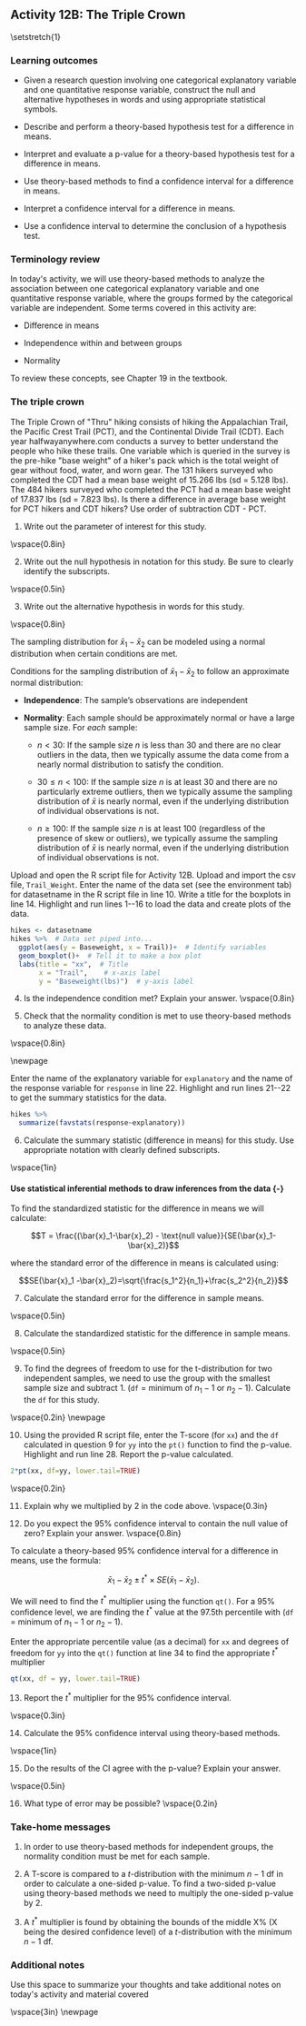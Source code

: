 ## Activity 12B:  The Triple Crown

\setstretch{1}

### Learning outcomes

* Given a research question involving one categorical explanatory variable and one quantitative response variable, construct the null and alternative hypotheses
  in words and using appropriate statistical symbols.

* Describe and perform a theory-based hypothesis test for a difference in means.

* Interpret and evaluate a p-value for a theory-based hypothesis test for a difference in means.

* Use theory-based methods to find a confidence interval for a difference in means.

* Interpret a confidence interval for a difference in means.

* Use a confidence interval to determine the conclusion of a hypothesis test.

### Terminology review

In today's activity, we will use theory-based methods to analyze the association between one categorical explanatory variable and one quantitative response variable, where the groups formed by the categorical variable are independent. Some terms covered in this activity are:

* Difference in means

* Independence within and between groups

* Normality

To review these concepts, see Chapter 19 in the textbook.


### The triple crown 

The Triple Crown of "Thru" hiking consists of hiking the Appalachian Trail, the Pacific Crest Trail (PCT), and the Continental Divide Trail (CDT). Each year halfwayanywhere.com conducts a survey to better understand the people who hike these trails. One variable which is queried in the survey is the pre-hike "base weight" of a hiker's pack which is the total weight of gear without food, water, and worn gear. The 131 hikers surveyed who completed the CDT had a mean base weight of 15.266 lbs (sd = 5.128 lbs).  The 484 hikers surveyed who completed the PCT had a mean base weight of 17.837 lbs (sd = 7.823 lbs). Is there a difference in average base weight for PCT hikers and CDT hikers?  Use order of subtraction CDT - PCT.  

1. Write out the parameter of interest for this study.

\vspace{0.8in}

2.  Write out the null hypothesis in notation for this study.  Be sure to clearly identify the subscripts.

\vspace{0.5in}

3. Write out the alternative hypothesis in words for this study.

\vspace{0.8in}

The sampling distribution for $\bar{x}_1-\bar{x}_2$ can be modeled using a normal distribution when certain conditions are met.

Conditions for the sampling distribution of $\bar{x}_1-\bar{x}_2$ to follow an approximate normal distribution:

* **Independence**: The sample’s observations are independent

* **Normality**: Each sample should be approximately normal or have a large sample size. For *each* sample:

    - $n < 30$: If the sample size $n$ is less than 30 and there are no clear outliers in the data, then we typically assume the data come from a nearly normal distribution to satisfy the condition.

    - $30 \le n < 100$: If the sample size $n$ is at least 30 and there are no particularly extreme outliers, then we typically assume the sampling distribution of $\bar{x}$ is nearly normal, even if the underlying distribution of individual observations is not.
    
     - $n \geq 100$: If the sample size $n$ is at least 100 (regardless of the presence of skew or outliers), we typically assume the sampling distribution of $\bar{x}$ is nearly normal, even if the underlying distribution of individual observations is not.
    
Upload and open the R script file for Activity 12B. Upload and import the csv file, `Trail_Weight`. Enter the name of the data set (see the environment tab) for datasetname in the R script file in line 10. Write a title for the boxplots in line 14. Highlight and run lines 1--16 to load the data and create plots of the data.


```r
hikes <- datasetname
hikes %>%  # Data set piped into...
  ggplot(aes(y = Baseweight, x = Trail))+  # Identify variables
  geom_boxplot()+  # Tell it to make a box plot
  labs(title = "xx",  # Title
       x = "Trail",    # x-axis label
       y = "Baseweight(lbs)")  # y-axis label
```

4.  Is the independence condition met?  Explain your answer.
\vspace{0.8in}

5. Check that the normality condition is met to use theory-based methods to analyze these data.

\vspace{0.8in}

\newpage

Enter the name of the explanatory variable for `explanatory` and the name of the response variable for `response` in line 22.  Highlight and run lines 21--22 to get the summary statistics for the data.


```r
hikes %>%
  summarize(favstats(response~explanatory))
```

6. Calculate the summary statistic (difference in means) for this study.  Use appropriate notation with clearly defined subscripts.

\vspace{1in}

#### Use statistical inferential methods to draw inferences from the data {-}

To find the standardized statistic for the difference in means we will calculate:

$$T = \frac{(\bar{x}_1-\bar{x}_2) - \text{null value}}{SE(\bar{x}_1-\bar{x}_2)}$$

where the standard error of the difference in means is calculated using:

$$SE(\bar{x}_1 -\bar{x}_2)=\sqrt{\frac{s_1^2}{n_1}+\frac{s_2^2}{n_2}}$$

7.  Calculate the standard error for the difference in sample means.

\vspace{0.5in}

8.  Calculate the standardized statistic for the difference in sample means.

\vspace{0.5in}

9.  To find the degrees of freedom to use for the t-distribution for two independent samples, we need to use the group with the smallest sample size and subtract 1.  (`df` = minimum of $n_1 - 1$ or  $n_2 - 1$).  Calculate the `df` for this study.

\vspace{0.2in}
\newpage

10. Using the provided R script file, enter the T-score (for `xx`) and the `df` calculated in question 9 for `yy` into the `pt()` function to find the p-value.  Highlight and run line 28.  Report the p-value calculated. 


```r
2*pt(xx, df=yy, lower.tail=TRUE)
```
\vspace{0.2in}

11. Explain why we multiplied by 2 in the code above.
\vspace{0.3in}

12.  Do you expect the 95\% confidence interval to contain the null value of zero?  Explain your answer.
\vspace{0.8in}


To calculate a theory-based 95\% confidence interval for a difference in means, use the formula:

$$\bar{x}_1- \bar{x}_2\pm t^* \times SE(\bar{x}_1- \bar{x}_2).$$

We will need to find the $t^*$ multiplier using the function `qt()`.  For a 95\% confidence level, we are finding the $t^*$ value at the 97.5th percentile with (`df` = minimum of $n_1 - 1$ or  $n_2 - 1$).

Enter the appropriate percentile value (as a decimal) for `xx` and degrees of freedom for `yy` into the `qt()` function at line 34 to find the appropriate $t^*$ multiplier


```r
qt(xx, df = yy, lower.tail=TRUE)
```
13. Report the $t^*$ multiplier for the 95\% confidence interval.

\vspace{0.3in}

14.  Calculate the 95\% confidence interval using theory-based methods.

\vspace{1in}

15.  Do the results of the CI agree with the p-value?  Explain your answer.

\vspace{0.5in}

16.  What type of error may be possible?
\vspace{0.2in}

### Take-home messages

1.  In order to use theory-based methods for independent groups, the normality condition must be met for each sample.  

2.  A T-score is compared to a $t$-distribution with the minimum $n - 1$ df in order to calculate a one-sided p-value. To find a two-sided p-value using theory-based methods we need to multiply the one-sided p-value by 2.  

3.  A $t^*$ multiplier is found by obtaining the bounds of the middle X% (X being the desired confidence level) of a $t$-distribution with the minimum $n - 1$ df.


### Additional notes

Use this space to summarize your thoughts and take additional notes on today's activity and material covered

\vspace{3in}
\newpage


